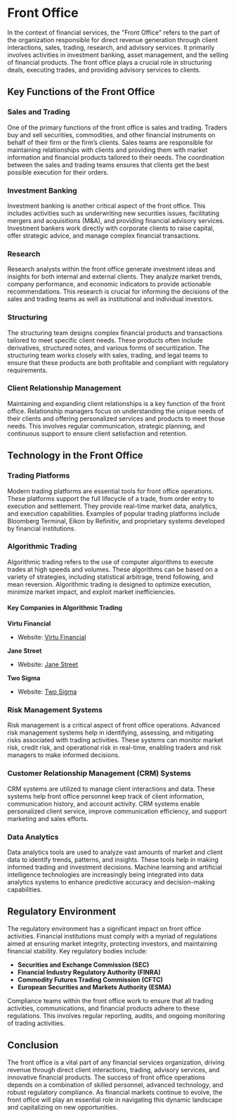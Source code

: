# Front Office

In the context of financial services, the "Front Office" refers to the part of the organization responsible for direct revenue generation through client interactions, sales, trading, research, and advisory services. It primarily involves activities in investment banking, asset management, and the selling of financial products. The front office plays a crucial role in structuring deals, executing trades, and providing advisory services to clients.

## Key Functions of the Front Office

### Sales and Trading

One of the primary functions of the front office is sales and trading. Traders buy and sell securities, commodities, and other financial instruments on behalf of their firm or the firm’s clients. Sales teams are responsible for maintaining relationships with clients and providing them with market information and financial products tailored to their needs. The coordination between the sales and trading teams ensures that clients get the best possible execution for their orders.

### Investment Banking

Investment banking is another critical aspect of the front office. This includes activities such as underwriting new securities issues, facilitating mergers and acquisitions (M&A), and providing financial advisory services. Investment bankers work directly with corporate clients to raise capital, offer strategic advice, and manage complex financial transactions.

### Research

Research analysts within the front office generate investment ideas and insights for both internal and external clients. They analyze market trends, company performance, and economic indicators to provide actionable recommendations. This research is crucial for informing the decisions of the sales and trading teams as well as institutional and individual investors.

### Structuring

The structuring team designs complex financial products and transactions tailored to meet specific client needs. These products often include derivatives, structured notes, and various forms of securitization. The structuring team works closely with sales, trading, and legal teams to ensure that these products are both profitable and compliant with regulatory requirements.

### Client Relationship Management

Maintaining and expanding client relationships is a key function of the front office. Relationship managers focus on understanding the unique needs of their clients and offering personalized services and products to meet those needs. This involves regular communication, strategic planning, and continuous support to ensure client satisfaction and retention.

## Technology in the Front Office

### Trading Platforms

Modern trading platforms are essential tools for front office operations. These platforms support the full lifecycle of a trade, from order entry to execution and settlement. They provide real-time market data, analytics, and execution capabilities. Examples of popular trading platforms include Bloomberg Terminal, Eikon by Refinitiv, and proprietary systems developed by financial institutions.

### Algorithmic Trading

Algorithmic trading refers to the use of computer algorithms to execute trades at high speeds and volumes. These algorithms can be based on a variety of strategies, including statistical arbitrage, trend following, and mean reversion. Algorithmic trading is designed to optimize execution, minimize market impact, and exploit market inefficiencies.

#### Key Companies in Algorithmic Trading

**Virtu Financial**
- Website: [Virtu Financial](https://www.virtu.com)

**Jane Street**
- Website: [Jane Street](https://www.janestreet.com)

**Two Sigma**
- Website: [Two Sigma](https://www.twosigma.com)

### Risk Management Systems

Risk management is a critical aspect of front office operations. Advanced risk management systems help in identifying, assessing, and mitigating risks associated with trading activities. These systems can monitor market risk, credit risk, and operational risk in real-time, enabling traders and risk managers to make informed decisions.

### Customer Relationship Management (CRM) Systems

CRM systems are utilized to manage client interactions and data. These systems help front office personnel keep track of client information, communication history, and account activity. CRM systems enable personalized client service, improve communication efficiency, and support marketing and sales efforts.

### Data Analytics

Data analytics tools are used to analyze vast amounts of market and client data to identify trends, patterns, and insights. These tools help in making informed trading and investment decisions. Machine learning and artificial intelligence technologies are increasingly being integrated into data analytics systems to enhance predictive accuracy and decision-making capabilities.

## Regulatory Environment

The regulatory environment has a significant impact on front office activities. Financial institutions must comply with a myriad of regulations aimed at ensuring market integrity, protecting investors, and maintaining financial stability. Key regulatory bodies include:

- **Securities and Exchange Commission (SEC)**
- **Financial Industry Regulatory Authority (FINRA)**
- **Commodity Futures Trading Commission (CFTC)**
- **European Securities and Markets Authority (ESMA)**

Compliance teams within the front office work to ensure that all trading activities, communications, and financial products adhere to these regulations. This involves regular reporting, audits, and ongoing monitoring of trading activities.

## Conclusion

The front office is a vital part of any financial services organization, driving revenue through direct client interactions, trading, advisory services, and innovative financial products. The success of front office operations depends on a combination of skilled personnel, advanced technology, and robust regulatory compliance. As financial markets continue to evolve, the front office will play an essential role in navigating this dynamic landscape and capitalizing on new opportunities.
